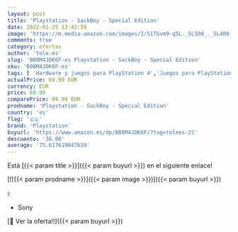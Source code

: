 ```yaml
---
layout: post
title: 'Playstation - SackBoy - Special Edition'
date: 2022-01-25 13:41:59
image: 'https://m.media-amazon.com/images/I/51TGvm9-q5L._SL500_._SL400_.jpg'
comments: true
category: ofertas
author: 'tole.es'
slug: 'B08M4JDK6F-es Playstation - SackBoy - Special Edition'
sku: 'B08M4JDK6F-es'
tags: [ 'Hardware y juegos para PlayStation 4','Juegos para PlayStation 4','Videojuegos','playstation', ]
actualPrice: 69.99 EUR
currency: EUR
price: 69.99
comparePrice: 99.99 EUR
prodname: 'Playstation - SackBoy - Special Edition'
country: 'es'
flag: '🇪🇸'
brand: 'Playstation'
buyurl: 'https://www.amazon.es/dp/B08M4JDK6F/?tag=tolees-21'
descuento: '30.00'
average: '75.617619047619'
---
```


Está [{{< param title >}}]({{< param buyurl >}}) en el siguiente enlace!

[![{{< param prodname >}}]({{< param image >}})]({{< param buyurl >}})

ℹ️:

- Sony

[🛒 Ver la oferta!!]({{< param buyurl >}})
